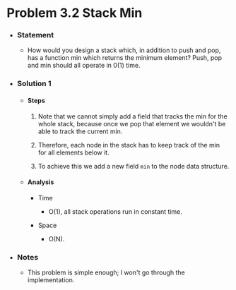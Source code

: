 # Problem 3.2 Stack Min

- ### Statement

  - How would you design a stack which, in addition to push and pop, has a function min
    which returns the minimum element? Push, pop and min should all operate in 0(1) time.

- ### Solution 1

  - #### Steps

    1. Note that we cannot simply add a field that tracks the min for the whole stack, because once we pop that element we wouldn't be able to track the current min.

    2. Therefore, each node in the stack has to keep track of the min for all elements below it.

    3. To achieve this we add a new field `min` to the node data structure.

  - #### Analysis

    - Time

      - O(1), all stack operations run in constant time.

    - Space
      - O(N).

- ### Notes

  - This problem is simple enough; I won't go through the implementation.

